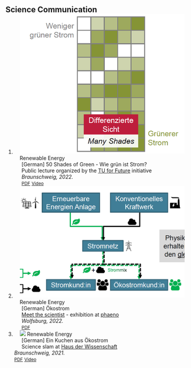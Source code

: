 <h2 id="publications" style="margin: 2px 0px -15px;">Science Communication</h2>

<div class="publications">
<ol class="bibliography">

<li>
<div class="pub-row">

  <div class="col-sm-3 abbr" style="position: relative;padding-right: 15px;padding-left: 15px;">
    <img src="assets/img/50shades.PNG" class="teaser img-fluid z-depth-1">
    <abbr class="badge">Renewable Energy</abbr>
  </div>

  <div class="col-sm-9" style="position: relative;padding-right: 15px;padding-left: 20px;">
    <div class="title">[German] 50 Shades of Green - Wie grün ist Strom?</div>
    <div class="author">Public lecture organized by the <a href="https://www.tu-braunschweig.de/nachhaltigkeit/tu-for-future">TU for Future</a> initiative</div>
    <div class="periodical"><em>Braunschweig, 2022.</em></div>
    <div class="links">
      <a href="assets/files/50shades.pdf" class="btn btn-sm z-depth-0" role="button" target="_blank" style="font-size:12px;">PDF</a>
      <a href="https://www.youtube.com/live/93iLfBPBOCE?feature=share" class="btn btn-sm z-depth-0" role="button" target="_blank" style="font-size:12px;">Video</a>
    </div>
  </div>
</div>
</li>
  
<li>
<div class="pub-row">

  <div class="col-sm-3 abbr" style="position: relative;padding-right: 15px;padding-left: 15px;">
    <img src="assets/img/wisskomm_phaeno.PNG" class="teaser img-fluid z-depth-1">
    <abbr class="badge">Renewable Energy</abbr>
  </div>

  <div class="col-sm-9" style="position: relative;padding-right: 15px;padding-left: 20px;">
    <div class="title">[German] Ökostrom</div>
    <div class="author"><a href="https://magazin.tu-braunschweig.de/event/oekostrom-ist-nicht-gleich-oekostrom/">Meet the scientist</a> - exhibition at <a href="https://www.phaeno.de/veranstaltungen/wissenschaft-und-technik/">phaeno</a></div>
    <div class="periodical"><em>Wolfsburg, 2022.</em></div>
    <div class="links">
      <a href="assets/files/wisskomm_phaeno.pdf" class="btn btn-sm z-depth-0" role="button" target="_blank" style="font-size:12px;">PDF</a>
    </div>
  </div>
</div>
</li>

<li>
<div class="pub-row">

  <div class="col-sm-3 abbr" style="position: relative;padding-right: 15px;padding-left: 15px;">
    <img src="assets/img/slam_bs_2021.PNG" class="teaser img-fluid z-depth-1">
    <abbr class="badge">Renewable Energy</abbr>
  </div>

  <div class="col-sm-9" style="position: relative;padding-right: 15px;padding-left: 20px;">
    <div class="title">[German] Ein Kuchen aus Ökostrom</div>
    <div class="author">Science slam at <a href="https://www.hausderwissenschaft.org/projektvielfalt/science-slam.html">Haus der Wissenschaft</a></div></div>
    <div class="periodical"><em>Braunschweig, 2021.</em></div>
    <div class="links">
      <a href="assets/files/slam_bs_2021.pdf" class="btn btn-sm z-depth-0" role="button" target="_blank" style="font-size:12px;">PDF</a>
      <a href="https://www.youtube.com/live/aqBtbqUeIA0?feature=share&t=3158" class="btn btn-sm z-depth-0" role="button" target="_blank" style="font-size:12px;">Video</a>
    </div>
  </div>
</div>
</li>
  
<br>

</ol>
</div>
